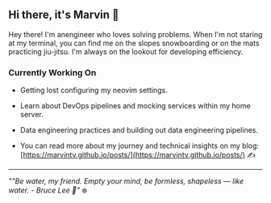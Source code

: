 ## Hi there, it's Marvin 👋



Hey there! I'm anengineer who loves solving problems. When I'm not staring at my terminal, you can find me on the slopes snowboarding or on the mats practicing jiu-jitsu. I'm always on the lookout for developing efficiency. 

### Currently Working On 

- Getting lost configuring my neovim settings.
- Learn about DevOps pipelines and mocking services within my home server.
- Data engineering practices and building out data engineering pipelines.

- You can read more about my journey and technical insights on my blog: [https://marvintv.github.io/posts/](https://marvintv.github.io/posts/) ✍️




---

*""Be water, my friend. Empty your mind, be formless, shapeless — like water. - Bruce Lee 🌊"* ❄️
